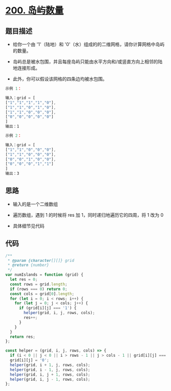 # [200. 岛屿数量](https://leetcode-cn.com/problems/number-of-islands/)

## 题目描述

- 给你一个由 '1'（陆地）和 '0'（水）组成的的二维网格，请你计算网格中岛屿的数量。

- 岛屿总是被水包围，并且每座岛屿只能由水平方向和/或竖直方向上相邻的陆地连接形成。

- 此外，你可以假设该网格的四条边均被水包围。

```js
示例 1：

输入：grid = [
["1","1","1","1","0"],
["1","1","0","1","0"],
["1","1","0","0","0"],
["0","0","0","0","0"]
]
输出：1

示例 2：

输入：grid = [
["1","1","0","0","0"],
["1","1","0","0","0"],
["0","0","1","0","0"],
["0","0","0","1","1"]
]
输出：3
```

## 思路

- 输入的是一个二维数组

- 遍历数组，遇到 1 的时候将 res 加 1，同时递归地遍历它的四周，将 1 改为 0

- 具体细节见代码

## 代码

```js
/**
 * @param {character[][]} grid
 * @return {number}
 */
var numIslands = function (grid) {
  let res = 0;
  const rows = grid.length;
  if (rows === 0) return 0;
  const cols = grid[0].length;
  for (let i = 0; i < rows; i++) {
    for (let j = 0; j < cols; j++) {
      if (grid[i][j] === '1') {
        helper(grid, i, j, rows, cols);
        res++;
      }
    }
  }
  return res;
};

const helper = (grid, i, j, rows, cols) => {
  if (i < 0 || j < 0 || i > rows - 1 || j > cols - 1 || grid[i][j] === '0') return;
  grid[i][j] = '0';
  helper(grid, i + 1, j, rows, cols);
  helper(grid, i - 1, j, rows, cols);
  helper(grid, i, j + 1, rows, cols);
  helper(grid, i, j - 1, rows, cols);
};
```
